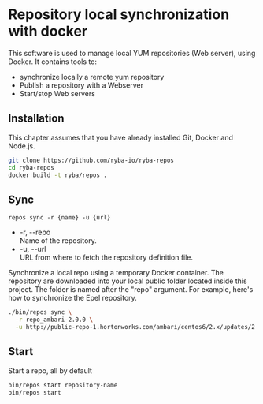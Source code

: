 
# Repository local synchronization with docker

This software is used to manage local YUM repositories (Web server), using
Docker. It contains tools to:   

*   synchronize locally a remote yum repository
*   Publish a repository with a Webserver
*   Start/stop Web servers

## Installation

This chapter assumes that you have already installed Git, Docker and Node.js.

```bash
git clone https://github.com/ryba-io/ryba-repos
cd ryba-repos
docker build -t ryba/repos .
```

## Sync

`repos sync -r {name} -u {url}`

*   -r, --repo   
    Name of the repository.   
*   -u, --url   
    URL from where to fetch the repository definition file.   

Synchronize a local repo using a temporary Docker container. The repository are
downloaded into your local public folder located inside this project. The
folder is named after the "repo" argument. For example, here's how to
synchronize the Epel repository.

```bash
./bin/repos sync \
  -r repo_ambari-2.0.0 \
  -u http://public-repo-1.hortonworks.com/ambari/centos6/2.x/updates/2.0.0/ambari.repo
```

## Start

Start a repo, all by default

```bash
bin/repos start repository-name
bin/repos start
```


